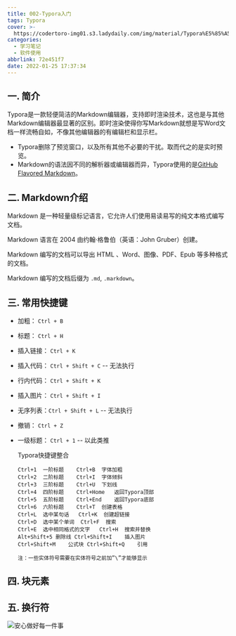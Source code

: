 ```yaml
---
title: 002-Typora入门
tags: Typora
cover: >-
  https://codertoro-img01.s3.ladydaily.com/img/material/Typora%E5%85%A5%E9%97%A8.jpg
categories:
  - 学习笔记
  - 软件使用
abbrlink: 72e451f7
date: 2022-01-25 17:37:34
---
```


<!-- [toc] -->
## 一. 简介

Typora是一款轻便简洁的Markdown编辑器，支持即时渲染技术，这也是与其他Markdown编辑器最显著的区别。即时渲染使得你写Markdown就想是写Word文档一样流畅自如，不像其他编辑器的有编辑栏和显示栏。

- Typora删除了预览窗口，以及所有其他不必要的干扰。取而代之的是实时预览。
- Markdown的语法因不同的解析器或编辑器而异，Typora使用的是[GitHub Flavored Markdown](https://help.github.com/articles/basic-writing-and-formatting-syntax/)。

<!--more-->

## 二. Markdown介绍

Markdown 是一种轻量级标记语言，它允许人们使用易读易写的纯文本格式编写文档。

Markdown 语言在 2004 由约翰·格鲁伯（英语：John Gruber）创建。

Markdown 编写的文档可以导出 HTML 、Word、图像、PDF、Epub 等多种格式的文档。

Markdown 编写的文档后缀为 `.md`, `.markdown`。

## 三. 常用快捷键

- 加粗： `Ctrl + B`

- 标题： `Ctrl + H`

- 插入链接： `Ctrl + K`

- 插入代码： `Ctrl + Shift + C` -- 无法执行

- 行内代码： `Ctrl + Shift + K`

- 插入图片： `Ctrl + Shift + I`

- 无序列表：`Ctrl + Shift + L` -- 无法执行

- 撤销： `Ctrl + Z`

- 一级标题： `Ctrl + 1` -- 以此类推

  Typora快捷键整合
  ```
  Ctrl+1  一阶标题    Ctrl+B  字体加粗
  Ctrl+2  二阶标题    Ctrl+I  字体倾斜
  Ctrl+3  三阶标题    Ctrl+U  下划线
  Ctrl+4  四阶标题    Ctrl+Home   返回Typora顶部
  Ctrl+5  五阶标题    Ctrl+End    返回Typora底部
  Ctrl+6  六阶标题    Ctrl+T  创建表格
  Ctrl+L  选中某句话   Ctrl+K  创建超链接
  Ctrl+D  选中某个单词  Ctrl+F  搜索
  Ctrl+E  选中相同格式的文字   Ctrl+H  搜索并替换
  Alt+Shift+5 删除线 Ctrl+Shift+I    插入图片
  Ctrl+Shift+M    公式块 Ctrl+Shift+Q    引用
  
  注：一些实体符号需要在实体符号之前加”\”才能够显示
  ```

## 四. 块元素

## 五. 换行符

![安心做好每一件事](https://gimg2.baidu.com/image_search/src=http%3A%2F%2Fpic1.win4000.com%2Fm00%2Fe7%2Ff5%2F4be82635b9cf81ffdc1dd0e0f0204b51.jpg&refer=http%3A%2F%2Fpic1.win4000.com&app=2002&size=f9999,10000&q=a80&n=0&g=0n&fmt=jpeg?sec=1645694064&t=bc265aaab10d314814efd4305cca53b8)

